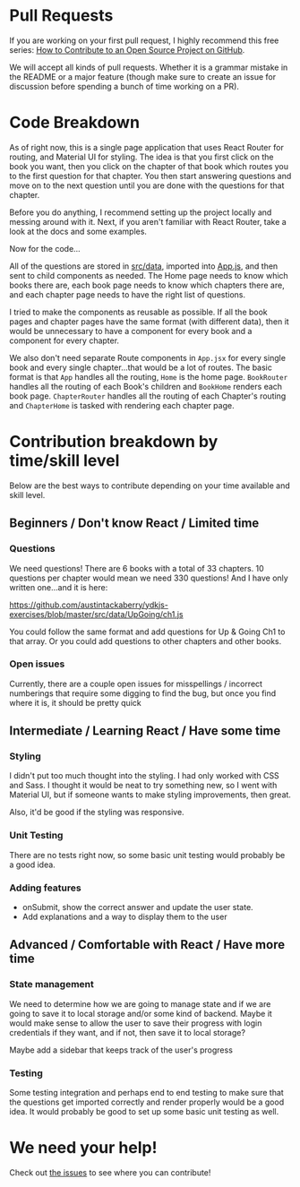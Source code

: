 # Pull Requests

If you are working on your first pull request, I highly recommend this free series: [How to Contribute to an Open Source Project on GitHub](https://egghead.io/series/how-to-contribute-to-an-open-source-project-on-github).

We will accept all kinds of pull requests. Whether it is a grammar mistake in the README or a major feature (though make sure to create an issue for discussion before spending a bunch of time working on a PR).

# Code Breakdown

As of right now, this is a single page application that uses React Router for routing, and Material UI for styling. The idea is that you first click on the book you want, then you click on the chapter of that book which routes you to the first question for that chapter. You then start answering questions and move on to the next question until you are done with the questions for that chapter.

Before you do anything, I recommend setting up the project locally and messing around with it. Next, if you aren't familiar with React Router, take a look at the docs and some examples.

Now for the code...

All of the questions are stored in [src/data](src/data), imported into [App.js](src/App.jsx), and then sent to child components as needed. The Home page needs to know which books there are, each book page needs to know which chapters there are, and each chapter page needs to have the right list of questions.

I tried to make the components as reusable as possible. If all the book pages and chapter pages have the same format (with different data), then it would be unnecessary to have a component for every book and a component for every chapter.

We also don't need separate Route components in `App.jsx` for every single book and every single chapter...that would be a lot of routes. The basic format is that `App` handles all the routing, `Home` is the home page. `BookRouter` handles all the routing of each Book's children and `BookHome` renders each book page. `ChapterRouter` handles all the routing of each Chapter's routing and `ChapterHome` is tasked with rendering each chapter page.

# Contribution breakdown by time/skill level

Below are the best ways to contribute depending on your time available and skill level.

## Beginners / Don't know React / Limited time

### Questions

We need questions! There are 6 books with a total of 33 chapters. 10 questions per chapter would mean we need 330 questions! And I have only written one...and it is here:

https://github.com/austintackaberry/ydkjs-exercises/blob/master/src/data/UpGoing/ch1.js

You could follow the same format and add questions for Up & Going Ch1 to that array. Or you could add questions to other chapters and other books.

### Open issues

Currently, there are a couple open issues for misspellings / incorrect numberings that require some digging to find the bug, but once you find where it is, it should be pretty quick

## Intermediate / Learning React / Have some time

### Styling

I didn't put too much thought into the styling. I had only worked with CSS and Sass. I thought it would be neat to try something new, so I went with Material UI, but if someone wants to make styling improvements, then great.

Also, it'd be good if the styling was responsive.

### Unit Testing

There are no tests right now, so some basic unit testing would probably be a good idea.

### Adding features

* onSubmit, show the correct answer and update the user state.
* Add explanations and a way to display them to the user

## Advanced / Comfortable with React / Have more time

### State management

We need to determine how we are going to manage state and if we are going to save it to local storage and/or some kind of backend. Maybe it would make sense to allow the user to save their progress with login credentials if they want, and if not, then save it to local storage?

Maybe add a sidebar that keeps track of the user's progress

### Testing

Some testing integration and perhaps end to end testing to make sure that the questions get imported correctly and render properly would be a good idea. It would probably be good to set up some basic unit testing as well.

# We need your help!

Check out [the issues](https://github.com/austintackaberry/ydkjs-exercises/issues) to see where you can contribute!

